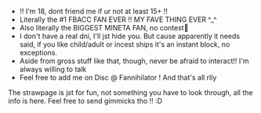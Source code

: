 - !! I'm 18, dont friend me if ur not at least 15+ !!
- Literally the #1 FBACC FAN EVER !! MY FAVE THING EVER ^_^ 
- Also literally the BIGGEST MINETA FAN, no contest💪
- I don't have a real dni, I'll jst hide you. But cause apparently it needs said, if you like child/adult or incest ships it's an instant block, no exceptions.
- Aside from gross stuff like that, though, never be afraid to interact!! I'm always willing to talk
- Feel free to add me on Disc @ Fannihilator ! And that's all rlly 

The strawpage is jst for fun, not something you have to look through, all the info is here. Feel free to send gimmicks tho !! :D 
